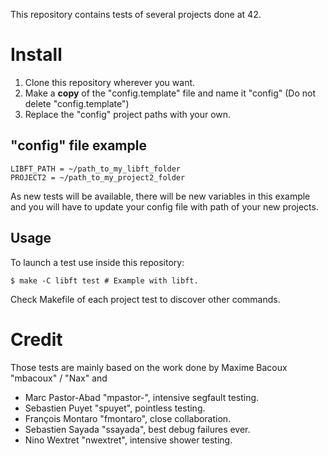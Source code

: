 This repository contains tests of several projects done at 42.

# Install
1. Clone this repository wherever you want.
2. Make a **copy** of the "config.template" file and name it "config" (Do not delete "config.template")
3. Replace the "config" project paths with your own.

"config" file example
---------------------

	LIBFT_PATH = ~/path_to_my_libft_folder
	PROJECT2 = ~/path_to_my_project2_folder

As new tests will be available, there will be new variables in this example and you will have to update your config file with path of your new projects.

Usage
-----
To launch a test use inside this repository:

	$ make -C libft test # Example with libft.

Check Makefile of each project test to discover other commands.

# Credit

Those tests are mainly based on the work done by Maxime Bacoux "mbacoux" / "Nax" and

- Marc Pastor-Abad "mpastor-", intensive segfault testing.
- Sebastien Puyet "spuyet", pointless testing.
- François Montaro "fmontaro", close collaboration.
- Sebastien Sayada "ssayada", best debug failures ever.
- Nino Wextret "nwextret", intensive shower testing.

